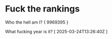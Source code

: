 # Fuck the rankings

Who the hell am I?
{ 9969395 }

What fucking year is it?
[ 2025-03-24T13:26:40Z ]

